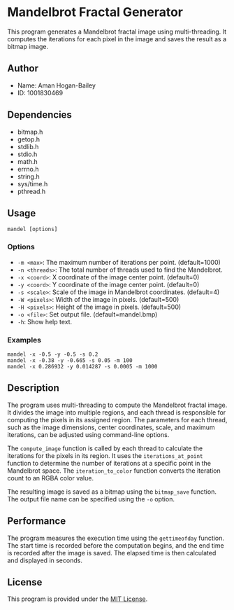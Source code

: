 # Mandelbrot Fractal Generator

This program generates a Mandelbrot fractal image using multi-threading. It computes the iterations for each pixel in the image and saves the result as a bitmap image.

## Author

- Name: Aman Hogan-Bailey
- ID: 1001830469

## Dependencies

- bitmap.h
- getop.h
- stdlib.h
- stdio.h
- math.h
- errno.h
- string.h
- sys/time.h
- pthread.h

## Usage

```shell
mandel [options]
```

### Options

- `-m <max>`: The maximum number of iterations per point. (default=1000)
- `-n <threads>`: The total number of threads used to find the Mandelbrot.
- `-x <coord>`: X coordinate of the image center point. (default=0)
- `-y <coord>`: Y coordinate of the image center point. (default=0)
- `-s <scale>`: Scale of the image in Mandelbrot coordinates. (default=4)
- `-W <pixels>`: Width of the image in pixels. (default=500)
- `-H <pixels>`: Height of the image in pixels. (default=500)
- `-o <file>`: Set output file. (default=mandel.bmp)
- `-h`: Show help text.

### Examples

```shell
mandel -x -0.5 -y -0.5 -s 0.2
mandel -x -0.38 -y -0.665 -s 0.05 -m 100
mandel -x 0.286932 -y 0.014287 -s 0.0005 -m 1000
```

## Description

The program uses multi-threading to compute the Mandelbrot fractal image. It divides the image into multiple regions, and each thread is responsible for computing the pixels in its assigned region. The parameters for each thread, such as the image dimensions, center coordinates, scale, and maximum iterations, can be adjusted using command-line options.

The `compute_image` function is called by each thread to calculate the iterations for the pixels in its region. It uses the `iterations_at_point` function to determine the number of iterations at a specific point in the Mandelbrot space. The `iteration_to_color` function converts the iteration count to an RGBA color value.

The resulting image is saved as a bitmap using the `bitmap_save` function. The output file name can be specified using the `-o` option.

## Performance

The program measures the execution time using the `gettimeofday` function. The start time is recorded before the computation begins, and the end time is recorded after the image is saved. The elapsed time is then calculated and displayed in seconds.

## License

This program is provided under the [MIT License](LICENSE).
